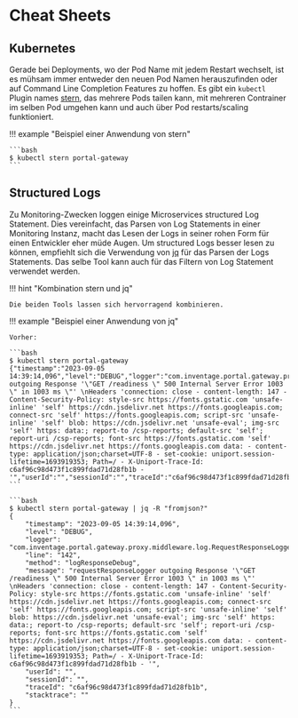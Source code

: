 # Cheat Sheets

## Kubernetes

Gerade bei Deployments, wo der Pod Name mit jedem Restart wechselt, ist es mühsam immer entweder den neuen Pod Namen herauszufinden oder auf Command Line Completion Features zu hoffen. Es gibt ein `kubectl` Plugin names [stern](https://github.com/stern/stern), das mehrere Pods tailen kann, mit mehreren Contrainer im selben Pod umgehen kann und auch über Pod restarts/scaling funktioniert.

!!! example "Beispiel einer Anwendung von stern"

    ```bash
    $ kubectl stern portal-gateway
    ```

## Structured Logs

Zu Monitoring-Zwecken loggen einige Microservices structured Log Statement. Dies vereinfacht, das Parsen von Log Statements in einer Monitoring Instanz, macht das Lesen der Logs in seiner rohen Form für einen Entwickler eher müde Augen. Um structured Logs besser lesen zu können, empfiehlt sich die Verwendung von [jq](https://github.com/jqlang/jq) für das Parsen der Logs Statements. Das selbe Tool kann auch für das Filtern von Log Statement verwendet werden.

!!! hint "Kombination stern und jq"

    Die beiden Tools lassen sich hervorragend kombinieren.

!!! example "Beispiel einer Anwendung von jq"

    Vorher:

    ```bash
    $ kubectl stern portal-gateway
    {"timestamp":"2023-09-05 14:39:14,096","level":"DEBUG","logger":"com.inventage.portal.gateway.proxy.middleware.log.RequestResponseLoggerMiddleware","line":"142","method":"logResponseDebug","message":"requestResponseLogger outgoing Response '\"GET /readiness \" 500 Internal Server Error 1003 \" in 1003 ms \"' \nHeaders 'connection: close - content-length: 147 - Content-Security-Policy: style-src https://fonts.gstatic.com 'unsafe-inline' 'self' https://cdn.jsdelivr.net https://fonts.googleapis.com; connect-src 'self' https://fonts.googleapis.com; script-src 'unsafe-inline' 'self' blob: https://cdn.jsdelivr.net 'unsafe-eval'; img-src 'self' https: data:; report-to /csp-reports; default-src 'self'; report-uri /csp-reports; font-src https://fonts.gstatic.com 'self' https://cdn.jsdelivr.net https://fonts.googleapis.com data: - content-type: application/json;charset=UTF-8 - set-cookie: uniport.session-lifetime=1693919353; Path=/ - X-Uniport-Trace-Id: c6af96c98d473f1c899fdad71d28fb1b - '","userId":"","sessionId":"","traceId":"c6af96c98d473f1c899fdad71d28fb1b","stacktrace":""}
    ```

    ```bash
    $ kubectl stern portal-gateway | jq -R "fromjson?"
    {
        "timestamp": "2023-09-05 14:39:14,096",
        "level": "DEBUG",
        "logger": "com.inventage.portal.gateway.proxy.middleware.log.RequestResponseLoggerMiddleware",
        "line": "142",
        "method": "logResponseDebug",
        "message": "requestResponseLogger outgoing Response '\"GET /readiness \" 500 Internal Server Error 1003 \" in 1003 ms \"' \nHeaders 'connection: close - content-length: 147 - Content-Security-Policy: style-src https://fonts.gstatic.com 'unsafe-inline' 'self' https://cdn.jsdelivr.net https://fonts.googleapis.com; connect-src 'self' https://fonts.googleapis.com; script-src 'unsafe-inline' 'self' blob: https://cdn.jsdelivr.net 'unsafe-eval'; img-src 'self' https: data:; report-to /csp-reports; default-src 'self'; report-uri /csp-reports; font-src https://fonts.gstatic.com 'self' https://cdn.jsdelivr.net https://fonts.googleapis.com data: - content-type: application/json;charset=UTF-8 - set-cookie: uniport.session-lifetime=1693919353; Path=/ - X-Uniport-Trace-Id: c6af96c98d473f1c899fdad71d28fb1b - '",
        "userId": "",
        "sessionId": "",
        "traceId": "c6af96c98d473f1c899fdad71d28fb1b",
        "stacktrace": ""
    }
    ```
